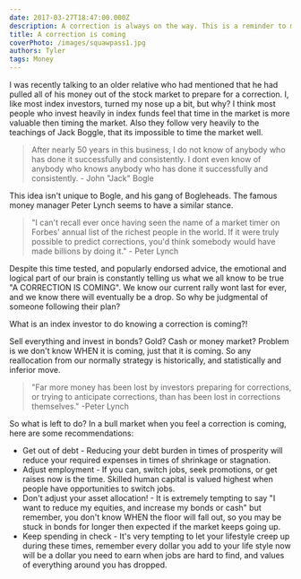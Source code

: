 ```yaml
---
date: 2017-03-27T18:47:00.000Z 
description: A correction is always on the way. This is a reminder to myself to take advantage of good times!
title: A correction is coming
coverPhoto: /images/squawpass1.jpg
authors: Tyler
tags: Money
---
```



I was recently talking to an older relative who had mentioned that he had pulled all of his money out of the stock market to prepare for a correction. I, like most index investors, turned my nose up a bit, but why? I think most people who invest heavily in index funds feel that time in the market is more valuable then timing the market. Also they follow very heavily to the teachings of Jack Boggle, that its impossible to time the market well.

> After nearly 50 years in this business, I do not know of anybody who has done it successfully and consistently. I dont even know of anybody who knows anybody who has done it successfully and consistently. - John "Jack" Bogle

This idea isn't unique to Bogle, and his gang of Bogleheads. The famous money manager Peter Lynch seems to have a similar stance.

> "I can't recall ever once having seen the name of a market timer on Forbes' annual list of the richest people in the world. If it were truly possible to predict corrections, you'd think somebody would have made billions by doing it." - Peter Lynch

Despite this time tested, and popularly endorsed advice, the emotional and logical part of our brain is constantly telling us what we all know to be true "A CORRECTION IS COMING". We know our current rally wont last for ever, and we know there will eventually be a drop. So why be judgmental of someone following their plan?

What is an index investor to do knowing a correction is coming?!

Sell everything and invest in bonds? Gold? Cash or money market? Problem is we don't know WHEN it is coming, just that it is coming. So any reallocation from our normally strategy is historically, and statistically and inferior move.

> "Far more money has been lost by investors preparing for corrections, or trying to anticipate corrections, than has been lost in corrections themselves." -Peter Lynch

So what is left to do? In a bull market when you feel a correction is coming, here are some recommendations:

* Get out of debt - Reducing your debt burden in times of prosperity will reduce your required expenses in times of shrinkage or stagnation.
* Adjust employment - If you can, switch jobs, seek promotions, or get raises now is the time. Skilled human capital is valued highest when people have opportunities to switch jobs.
* Don't adjust your asset allocation! - It is extremely tempting to say "I want to reduce my equities, and increase my bonds or cash" but remember, you don't know WHEN the floor will fall out, so you may be stuck in bonds for longer then expected if the market keeps going up.
* Keep spending in check - It's very tempting to let your lifestyle creep up during these times, remember every dollar you add to your life style now will be a dollar you need to earn when jobs are hard to find, and values of everything around you has dropped.